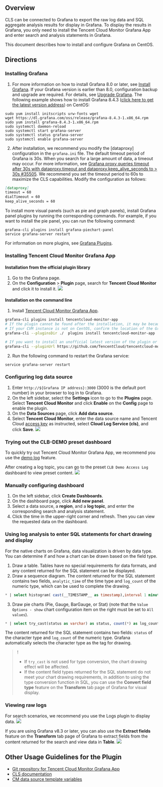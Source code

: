 ## Overview

CLS can be connected to Grafana to export the raw log data and SQL aggregate analysis results for display in Grafana. To display the results in Grafana, you only need to install the Tencent Cloud Monitor Grafana App and enter search and analysis statements in Grafana.

This document describes how to install and configure Grafana on CentOS.

## Directions

### Installing Grafana

1. For more information on how to install Grafana 8.0 or later, see [Install Grafana](https://grafana.com/docs/grafana/latest/installation/).
If your Grafana version is earlier than 8.0, configuration backup and upgrade are required. For details, see [Upgrade Grafana](https://grafana.com/docs/grafana/latest/installation/upgrading/).
The following example shows how to install Grafana 8.4.3 ([click here to get the latest version address](https://grafana.com/grafana/download?pg=get&plcmt=selfmanaged-box1-cta1&edition=oss)) on CentOS:
```
sudo yum install initscripts urw-fonts wget
wget https://dl.grafana.com/oss/release/grafana-8.4.3-1.x86_64.rpm
sudo yum install grafana-8.4.3-1.x86_64.rpm
sudo systemctl daemon-reload
sudo systemctl start grafana-server
sudo systemctl status grafana-server
sudo systemctl enable grafana-server
```
2. After installation, we recommend you modify the [dataproxy] configuration in the `grafana.ini` file.
The default timeout period of Grafana is 30s. When you search for a large amount of data, a timeout may occur. For more information, see [Grafana proxy queries timeout after 30s with dataproxy.timeout and dataproxy.keep_alive_seconds to > 30s #35505](https://github.com/grafana/grafana/issues/35505). We recommend you set the timeout period to 60s to maximize the CLS capabilities. Modify the configuration as follows:
```markdown
[dataproxy]
timeout = 60
dialTimeout = 60
keep_alive_seconds = 60
```
To install more visual panels (such as pie and graph panels), install Grafana panel plugins by running the corresponding commands.
For example, if you want to install the pie panel, you can run the following command:
```
grafana-cli plugins install grafana-piechart-panel
service grafana-server restart
```
For information on more plugins, see [Grafana Plugins](https://grafana.com/grafana/plugins?type=panel).


### Installing Tencent Cloud Monitor Grafana App

#### Installation from the official plugin library

1. Go to the Grafana page.
2. On the **Configuration** > **Plugin** page, search for **Tencent Cloud Monitor** and click it to install it.
![](https://qcloudimg.tencent-cloud.cn/raw/0edf0fe478d2d3364a1c5cc5b9045824.png)


#### Installation on the command line

1. Install [Tencent Cloud Monitor Grafana App](https://grafana.com/grafana/plugins/tencentcloud-monitor-app/).
```sh
grafana-cli plugins install tencentcloud-monitor-app
# If the plugin cannot be found after the installation, it may be because that the plugin directory is not set to the default directory. In this case, go to the plugin installation directory and run the following command.
# If your CVM instance is not on CentOS, confirm the location of the Grafana plugin directory first and go to the directory for installation.
grafana-cli --pluginsDir ./  plugins install tencentcloud-monitor-app

# If you want to install an unofficial latest version of the plugin or install a beta version, run the following command:
grafana-cli --pluginUrl https://github.com/TencentCloud/tencentcloud-monitor-grafana-app/archive/refs/tags/${VERSION}.zip plugins install tencentcloud-monitor-app
```
2. Run the following command to restart the Grafana service:
```sh
service grafana-server restart
```


### Configuring log data source

1. Enter `http://${Grafana IP address}:3000` (3000 is the default port number) in your browser to log in to Grafana.
2. On the left sidebar, select the **Settings** icon to go to the **Plugins** page. Select **Tencent Cloud Monitor** and click **Enable** on the **Config** page to enable the plugin.
3. On the **Data Sources** page, click **Add data source**.
4. Select **Tencent Cloud Monitor**, enter the data source name and Tencent Cloud [access key](https://console.cloud.tencent.com/cam/capi) as instructed, select **Cloud Log Service (cls)**, and click **Save**.
![](https://qcloudimg.tencent-cloud.cn/raw/a1649f5eecf14583ba7b34292a98c58b.png)

### Trying out the CLB-DEMO preset dashboard

To quickly try out Tencent Cloud Monitor Grafana App, we recommend you use the [demo log](https://intl.cloud.tencent.com/document/product/614/43572) feature.

After creating a log topic, you can go to the preset `CLB Demo Access Log` dashboard to view preset content.
![](https://qcloudimg.tencent-cloud.cn/raw/5c9470f472d3b56d64993fb7e2196d52.png)


### Manually configuring dashboard

1. On the left sidebar, click **Create Dashboards**.
2. On the dashboard page, click **Add new panel**.
3. Select a data source, a **region**, and a **log topic**, and enter the corresponding search and analysis statement.
4. Click the time in the upper-right corner and refresh. Then you can view the requested data on the dashboard.

### Using log analysis to enter SQL statements for chart drawing and display

For the native charts on Grafana, data visualization is driven by data type. You can determine if and how a chart can be drawn based on the field type.

1. Draw a table.
Tables have no special requirements for data formats, and any content returned for the SQL statement can be displayed.
2. Draw a sequence diagram. The content returned for the SQL statement contains two fields, `analytic_time` of the time type and `log_count` of the numeric type, which can be used to complete the drawing.
```sql
* | select histogram( cast(__TIMESTAMP__ as timestamp),interval 1 minute) as analytic_time, count(*) as log_count group by analytic_time order by analytic_time limit 1000
```
3. Draw pie charts (Pie, Gauge, BarGauge, or Stat) (note that the `Value Options - show` chart configuration item on the right must be set to `All values`).
```sql
* | select try_cast(status as varchar) as status, count(*) as log_count group by status
```
The content returned for the SQL statement contains two fields: `status` of the character type and `log_count` of the numeric type. Grafana automatically selects the character type as the tag for drawing.
>! 
> - If `try_cast` is not used for type conversion, the chart drawing effect will be affected.
> - If the content field types returned for the SQL statement do not meet your chart drawing requirements, in addition to using the type conversion function in SQL, you can use the **Convert field type** feature on the **Transform** tab page of Grafana for visual display.
> 


### Viewing raw logs

For search scenarios, we recommend you use the Logs plugin to display data.
![](https://qcloudimg.tencent-cloud.cn/raw/4d0a45a5c2d6f2a8005d59df893bfc0a.png)

If you are using Grafana v8.3 or later, you can also use the **Extract fields** feature on the **Transform** tab page of Grafana to extract fields from the content returned for the search and view data in **Table**.
![](http://zuohaotu.com/Download/061616164532_01032b82797a2045fb8b17af2c32a6d6e.png?_gl=1*1kk2qfe*_ga*MTY3MzY1ODg3My4xNjU1MzY3MjU0*_ga_ZN9652QSEY*MTY1NTM2NzI1NC4xLjEuMTY1NTM2NzQwNi4w)


## Other Usage Guidelines for the Plugin
- [Git repository for Tencent Cloud Monitor Grafana App](https://github.com/TencentCloud/tencentcloud-monitor-grafana-app)
- [CLS documentation](https://github.com/TencentCloud/tencentcloud-monitor-grafana-app/blob/master/%E6%97%A5%E5%BF%97%E6%9C%8D%E5%8A%A1.md)
- [CM data source template variables](https://intl.cloud.tencent.com/document/product/248/40024)
